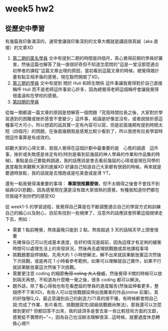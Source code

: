 # week5 hw2
## 從歷史中學習

有幾篇我印象滿深的，通常會讓我印象深刻的文章大概就是講話很真誠（aka 直接）的文章XD
1. [第二期的匿名學員](https://github.com/Lidemy/mentor-program-2nd/issues/17)
文中有提到二期的時間是四個月，真心覺得前期的學員好厲害，然後這篇也解答了我一值很好奇但不知道怎麼問的"這是一堂沒那麼適合初學者的課程"這篇文章出現的原因，當初看到這篇文章的時候，總覺得跟計畫有點互相矛盾的感覺，現在豁然開朗了XD。
2. [第三期的學員](https://github.com/Lidemy/mentor-program-3rd/issues/15)
文中有提到 關於 Huli 和師生關係 這件事讓我覺得對於自己直接稱呼 Huli 而不是老師這件事安心許多，因為總覺得老師這個稱呼會讓我覺得很遙遠和在學校的感覺。
3. [第四期的學員](https://github.com/Lidemy/mentor-program-4th/issues/30)

從每一期都選一篇文章的原因是想解答一個問題「究竟時間拉長之後，大家對於學習遇到的困難或挫折感會不會變少」這件事，結論是好像並沒有，或者說挫折感這種事可大可小，所以想寫的話其實一定有內容可以寫，但是前面幾期有提到時間太短（四個月）的問題，在後面幾期我是感覺比較少看到了，所以我想有拉長學習時間這件事算是有成效的。

綜觀大家的心得文章，我個人覺得在這個計劃中最重要的是　心態的調適　這件事，挫折或失敗感是肯定有的(特別是看到前幾屆的神人學員的作業和作品集的時候)，重點是自己要能夠調適，我的話應該是會去看前幾屆的心得或是現在同學的進度報告來觀察大家的進展XD 好讓自己知道自己大家都有很弱的時候，再來就是要適時放鬆，我的話就是去慢跑或是吃美食或是滑 YT。

還有一點我覺得滿重要的事項：
**專案很推薦要做**，但不太曉得之後會不會找不到組員QQ(悲觀)，因為感覺現在還是沒有跟大家很熟的感覺，有種我知道你們都在但我碰不到你們的感受XD

從 week1-5 的學習過程，我覺得自己算是在不斷調整適合自己的學習方式和訓練自己的細心以及耐心，目前有找到一些規律了，沒意外的話應該會照著這個規律走下去，例如：
* 需要 1 點前睡覺，熬夜最晚只能到 2 點，熬夜超過 3 天的話隔天早上頭會很暈
* 先確保自己可以完成基本進度，告好的情況是超前，因為這樣才有足夠的緩衝時間可以處理生活上的突發狀況，然後再去處理挑戰題或其他課程事項
* 挑戰題要設停損點，先用大約 1 小時想解法，解不出來就該果斷放棄這次然後下次挑戰，或是再花 1 小時看參考範例，如果可以理解就自己實作，如果不行就該果斷放棄這次然後下次挑戰。
* 需要更注意 coding 的細節~~免得 esling 大人發威~~，然後覺得卡關的時候可以放到隔天再想，不知道為什麼睡一覺之後，很多 coding 都可以解決。
* 題外話，除了看心得我也有在看歷屆的學員的進度報告(然後延伸看更多，整個停不下來XD)，有些人可以從挑戰題延伸出很厲害的作品(minw 前輩)，真的好強喔Q_Q，最近意識到自己的創造力(?)真的很不優，有時候都會問自己說:完成了作業、影片看完、挑戰題寫完(超級挑戰題尚無法)，那我還可以怎麼做到更好? 但都回答不出來，我的話頂多是會去查一些比較技術方面的文獻，感覺挺不實際的~"~，因為自己也沒辦法理解很深...這時候，就要適度休息轉換心境!!!

